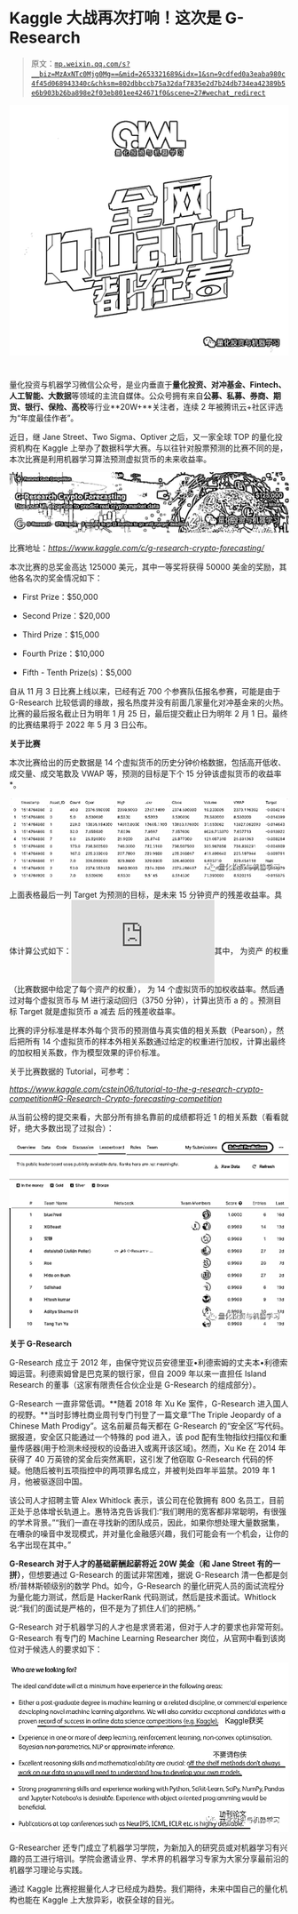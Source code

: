 # Kaggle 大战再次打响！这次是 G-Research

> 原文：[`mp.weixin.qq.com/s?__biz=MzAxNTc0Mjg0Mg==&mid=2653321689&idx=1&sn=9cdfed0a3eaba980c4f45d068943340c&chksm=802dbbccb75a32daf7835e2d7b24db734ea42389b5e6b903b26ba898e2f03eb801ee424671f0&scene=27#wechat_redirect`](http://mp.weixin.qq.com/s?__biz=MzAxNTc0Mjg0Mg==&mid=2653321689&idx=1&sn=9cdfed0a3eaba980c4f45d068943340c&chksm=802dbbccb75a32daf7835e2d7b24db734ea42389b5e6b903b26ba898e2f03eb801ee424671f0&scene=27#wechat_redirect)

![](img/817c601fc026ccfe2ee840069c1e016b.png)

# 

量化投资与机器学习微信公众号，是业内垂直于**量化投资、对冲基金、Fintech、人工智能、大数据**等领域的主流自媒体。公众号拥有来自**公募、私募、券商、期货、银行、保险、高校**等行业**20W+**关注者，连续 2 年被腾讯云+社区评选为“年度最佳作者”。

近日，继 Jane Street、Two Sigma、Optiver 之后，又一家全球 TOP 的量化投资机构在 Kaggle 上举办了数据科学大赛。与以往针对股票预测的比赛不同的是，本次比赛是利用机器学习算法预测虚拟货币的未来收益率。

![](img/8afbd2a3067801d495a974e79d39e201.png)

比赛地址：*https://www.kaggle.com/c/g-research-crypto-forecasting/*

本次比赛的总奖金高达 125000 美元，其中一等奖将获得 50000 美金的奖励，其他各名次的奖金情况如下：

*   First Prize：$50,000

*   Second Prize：$20,000

*   Third Prize：$15,000

*   Fourth Prize：$10,000

*   Fifth - Tenth Prize(s)：$5,000

自从 11 月 3 日比赛上线以来，已经有近 700 个参赛队伍报名参赛，可能是由于 G-Research 比较低调的缘故，报名热度并没有前面几家量化对冲基金来的火热。比赛的最后报名截止日为明年 1 月 25 日，最后提交截止日为明年 2 月 1 日。最终的比赛结果将于 2022 年 5 月 3 日公布。

**关于比赛**

本次比赛给出的历史数据是 14 个虚拟货币的历史分钟价格数据，包括高开低收、成交量、成交笔数及 VWAP 等，预测的目标是下个 15 分钟该虚拟货币的收益率*。

![](img/6b3629e3621d909baf87a6f8b89a39a8.png)

上面表格最后一列 Target 为预测的目标，是未来 15 分钟资产的残差收益率。具体计算公式如下：<embed style="vertical-align: -6.891ex;width: 33.774ex;height: auto;max-width: 300% !important;" src="https://mmbiz.qlogo.cn/mmbiz_svg/a18XcQ1EBBgzgouRoaMcibMOJGbiaHTeSLxQpIAicvG12oJrxjFqrGUd3OvXGJMxicPIK2EaMGLmiah6O95K50Iq5NcI1u7lYvReR/0?wx_fmt=svg" data-type="svg+xml">其中， 为资产 的权重（比赛数据中给定了每个资产的权重）， 为 14 个虚拟货币的加权收益率。然后通过对每个虚拟货币与 M 进行滚动回归（3750 分钟），计算出货币 a 的 。预测目标 Target 就是虚拟货币 a 减去 后的残差收益率。

比赛的评分标准是样本外每个货币的预测值与真实值的相关系数（Pearson），然后把所有 14 个虚拟货币的样本外相关系数通过给定的权重进行加权，计算出最终的加权相关系数，作为模型效果的评价标准。

关于比赛数据的 Tutorial，可参考：

*https://www.kaggle.com/cstein06/tutorial-to-the-g-research-crypto-competition#G-Research-Crypto-forecasting-competition*

从当前公榜的提交来看，大部分所有排名靠前的成绩都将近 1 的相关系数（看看就好，绝大多数出现了过拟合）：

![](img/5dadf7d43a1e3c6d7c08c8a7a2a57e52.png)

**关于 G-Research**

G-Research 成立于 2012 年，由保守党议员安德里亚•利德索姆的丈夫本•利德索姆运营。利德索姆曾是巴克莱的银行家，但自 2009 年以来一直担任 Island Research 的董事（这家有限责任合伙企业是 G-Research 的组成部分）。

G-Research 一直非常低调。**随着 2018 年 Xu Ke 案件，G-Research 进入国人的视野。**当时彭博社商业周刊专门刊登了一篇文章“The Triple Jeopardy of a Chinese Math Prodigy”。这名前雇员每天都在 G-Research 的“安全区”写代码。据报道，安全区只能通过一个特殊的 pod 进入，该 pod 配有生物指纹扫描仪和重量传感器(用于检测未经授权的设备进入或离开该区域)。然而，Xu Ke 在 2014 年获得了 40 万英镑的奖金后突然离职，这引发了他窃取 G-Research 代码的怀疑。他随后被判五项指控中的两项罪名成立，并被判处四年半监禁。2019 年 1 月，他被驱逐回中国。

该公司人才招聘主管 Alex Whitlock 表示，该公司在伦敦拥有 800 名员工，目前正处于总体增长轨道上。惠特洛克告诉我们:“我们聘用的宽客都非常聪明，有很强的学术背景。”“我们一直在寻找新的团队成员，因此，如果你想处理大量数据集，在嘈杂的噪音中发现模式，并对量化金融感兴趣，我们可能会有一个机会，让你的名字出现在其中。”

**G-Research 对于人才的基础薪酬起薪将近 20W 美金（和 Jane Street 有的一拼）**，但想要通过 G-Research 的面试非常困难，据说 G-Research 清一色都是剑桥/普林斯顿级别的数学 Phd。如今，G-Research 的量化研究人员的面试流程分为量化能力测试，然后是 HackerRank 代码测试，然后是技术面试。Whitlock 说:“我们的面试是严格的，但不是为了抓住人们的把柄。”

G-Research 对于机器学习的人才也是求贤若渴，但对于人才的要求也非常苛刻。G-Research 有专门的 Machine Learning Researcher 岗位，从官网中看到该岗位对于候选人的要求如下：

![](img/87c632eb80d87cb78612be7fcbf429ce.png)

G-Researcher 还专门成立了机器学习学院，为新加入的研究员或对机器学习有兴趣的员工进行培训。学院会邀请业界、学术界的机器学习专家为大家分享最前沿的机器学习理论与实践。 

通过 Kaggle 比赛挖掘量化人才已经成为趋势。我们期待，未来中国自己的量化机构也能在 Kaggle 上大放异彩，收获全球的目光。